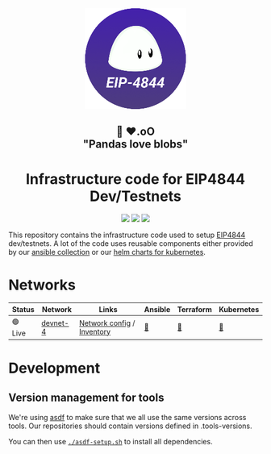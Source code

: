 <div align="center"><img src="./docs/images/4844-logo-200px.png"/></div>
<h2 align="center">🐼 ❤️.oO<br>"Pandas love blobs"</h2>
<h1 align="center">Infrastructure code for EIP4844 Dev/Testnets</h1>

<p align="center">
<a href="https://github.com/ethpandaops/4844-testnet/actions/workflows/ansible_lint.yaml"><img src="https://github.com/ethpandaops/4844-testnet/actions/workflows/ansible_lint.yaml/badge.svg"></a>
<a href="https://github.com/ethpandaops/4844-testnet/actions/workflows/terraform_lint.yaml"><img src="https://github.com/ethpandaops/4844-testnet/actions/workflows/terraform_lint.yaml/badge.svg"></a>
<a href="https://github.com/ethpandaops/4844-testnet/actions/workflows/helm_lint.yaml"><img src="https://github.com/ethpandaops/4844-testnet/actions/workflows/helm_lint.yaml/badge.svg"></a>
</p>

This repository contains the infrastructure code used to setup [EIP4844](https://www.eip4844.com/) dev/testnets. A lot of the code uses reusable components either provided by our [ansible collection](https://github.com/ethpandaops/ansible-collection-general) or our [helm charts for kubernetes](https://github.com/ethpandaops/ethereum-helm-charts/).

# Networks

Status   | Network    | Links   | Ansible                                                      | Terraform | Kubernetes
------   | --------   | ----     |  -----                                                       | -------   | ------
 🟢 Live | [devnet-4](https://4844-devnet-4.ethpandaops.io/)   | [Network config](network-configs/devnet-4) / [Inventory](https://bootnode-1.srv.4844-devnet-4.ethpandaops.io/meta/api/v1/inventory.json)     | [🔗](ansible/inventories/devnet-4) | [🔗](terraform/environments/devnet-4) | [🔗](kubernetes/devnet-4)

# Development
## Version management for tools

We're using [asdf](https://github.com/asdf-vm/asdf) to make sure that we all use the same versions across tools. Our repositories should contain versions defined in .tools-versions.

You can then use [`./asdf-setup.sh`](./asdf-setup.sh) to install all dependencies.
